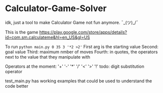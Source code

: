 # Calculator-Game-Solver
idk, just a tool to make Calculator Game not fun anymore. ¯\_(ツ)_/¯ 

This is the game
https://play.google.com/store/apps/details?id=com.sm.calculateme&hl=en_US&gl=US


To run
`python main.py 0 35 3 '*2 >2'`
First arg is the starting value
Second: goal value
Third: maximum nmber of moves
Fourth: in quotes, the operators next to the value that they manipulate with

Operators at the moment:
'+'
'-'
'*'
'/'
'<'
'>'
'!' todo: digit substitution operator


test_main.py has working examples that could be used to understand the code better
